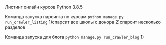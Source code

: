 Листинг онлайн курсов
Python 3.8.5 

Команда запуска парсинга по курсам
`python manage.py run_crawler_listing`
1)спарсит все школы с донора
2)спарсит несколько разделов

Команда запуска для блога
`python manage.py run_crawler_blog`
1)